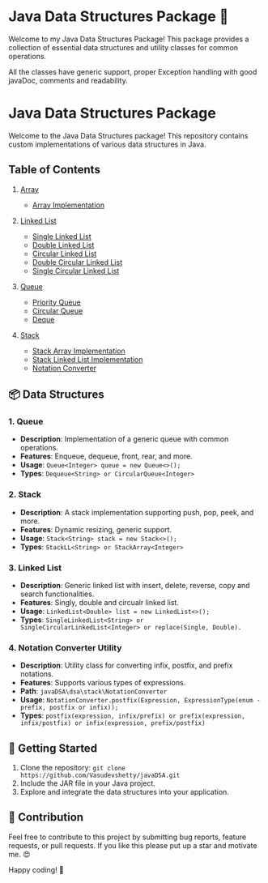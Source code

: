 # Java Data Structures Package 🚀

Welcome to my Java Data Structures Package! This package provides a collection of essential data structures and utility classes for common operations.

All the classes have generic support, proper Exception handling with good javaDoc, comments and readability.

# Java Data Structures Package

Welcome to the Java Data Structures package! This repository contains custom implementations of various data structures in Java.

## Table of Contents

1. [Array](https://github.com/Vasudevshetty/javaDSA/tree/main/dsa/array)
   - [Array Implementation](https://github.com/Vasudevshetty/javaDSA/blob/main/dsa/array/Array.java)

2. [Linked List](https://github.com/Vasudevshetty/javaDSA/tree/main/dsa/list)
   - [Single Linked List](https://github.com/Vasudevshetty/javaDSA/blob/main/dsa/list/SingleLinkedList.java)
   - [Double Linked List](https://github.com/Vasudevshetty/javaDSA/blob/main/dsa/list/DoubleLinkedList.java)
   - [Circular Linked List](https://github.com/Vasudevshetty/javaDSA/blob/main/dsa/list/CircularLinkedList.java)
   - [Double Circular Linked List](https://github.com/Vasudevshetty/javaDSA/blob/main/dsa/list/DoubleCircularLinkedList.java)
   - [Single Circular Linked List](https://github.com/Vasudevshetty/javaDSA/blob/main/dsa/list/SingleCircularLinkedList.java)

3. [Queue](https://github.com/Vasudevshetty/javaDSA/tree/main/dsa/queue)
   - [Priority Queue](https://github.com/Vasudevshetty/javaDSA/blob/main/dsa/queue/PriorityQueue.java)
   - [Circular Queue](https://github.com/Vasudevshetty/javaDSA/blob/main/dsa/queue/CircularQueue.java)
   - [Deque](https://github.com/Vasudevshetty/javaDSA/blob/main/dsa/queue/Deque.java)

4. [Stack](https://github.com/Vasudevshetty/javaDSA/tree/main/dsa/stack)
   - [Stack Array Implementation](https://github.com/Vasudevshetty/javaDSA/blob/main/dsa/stack/StackArray.java)
   - [Stack Linked List Implementation](https://github.com/Vasudevshetty/javaDSA/blob/main/dsa/stack/StackLL.java)
   - [Notation Converter](https://github.com/Vasudevshetty/javaDSA/blob/main/dsa/stack/NotationConvertor.java)


<!-- 6. [Usage](https://github.com/Vasudevshetty/javaDSA#usage)

7. [Contributing](https://github.com/Vasudevshetty/javaDSA#contributing)

8. [License](https://github.com/Vasudevshetty/javaDSA/blob/main/LICENSE) -->


## 📦 Data Structures

### 1. Queue

- **Description**: Implementation of a generic queue with common operations.
- **Features**: Enqueue, dequeue, front, rear, and more.
- **Usage**: `Queue<Integer> queue = new Queue<>();`
- **Types**: `Dequeue<String> or CircularQueue<Integer>`

### 2. Stack

- **Description**: A stack implementation supporting push, pop, peek, and more.
- **Features**: Dynamic resizing, generic support.
- **Usage**: `Stack<String> stack = new Stack<>();`
- **Types**: `StackLL<String> or StackArray<Integer>`

### 3. Linked List

- **Description**: Generic linked list with insert, delete, reverse, copy and search functionalities.
- **Features**: Singly, double and circualr linked list.
- **Usage**: `LinkedList<Double> list = new LinkedList<>();`
- **Types**: `SingleLinkedList<String> or SingleCircularLinkedList<Integer> or replace(Single, Double).`

### 4. Notation Converter Utility

- **Description**: Utility class for converting infix, postfix, and prefix notations.
- **Features**: Supports various types of expressions.
- **Path**: `javaDSA\dsa\stack\NotationConverter`
- **Usage**: `NotationConverter.postfix(Expression, ExpressionType(enum - prefix, postfix or infix));`
- **Types**: `postfix(expression, infix/prefix) or prefix(expression, infix/postfix) or infix(expression, prefix/postfix)`


## 🚀 Getting Started

1. Clone the repository: `git clone https://github.com/Vasudevshetty/javaDSA.git`
2. Include the JAR file in your Java project.
3. Explore and integrate the data structures into your application.

## 🌟 Contribution

Feel free to contribute to this project by submitting bug reports, feature requests, or pull requests.
If you like this please put up a star and motivate me. 😍

Happy coding! 🚀
